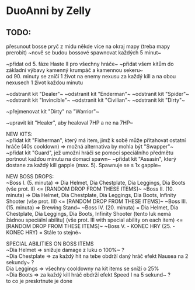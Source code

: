# DuoAnni by Zelly

## TODO:
přesunout bosse pryč z midu někde více na okraj mapy (treba mapy prerobit)
~nově se budou bossové spawnovat každých 5 minut~

~přidat od 5. fáze Haste II pro všechny hráče~
~přidat všem kitům do základní výbavy kamenný krumpáč a kamennou sekeru~<br>
od 90. minuty se zničí 1 život na enemy nexusu za každý kill a na obou nexusech 1 život každou minutu

~odstranit kit "Dealer"~
~odstranit kit "Enderman"~
~odstranit kit "Spider"~
~odstranit kit "Invincible"~
~odstranit kit "Civilian"~
~odstranit kit "Dirty"~

~přejmenovat kit "Dirty" na "Warrior"~

~upravit kit "Healer", aby healoval 7HP a ne na 7HP~

NEW KITS:<br>
~přidat kit "Fisherman", který má item, jimž k sobě může přitahovat ostatní hráče (40s cooldown) => možná alternativa by mohla být "Swapper"~
~přidat kit "Guard", jež umožní hráči se pomocí speciálního předmětu portnout každou minutu na domací spawn~
~přidat kit "Assasin", který dostane za každý kill gapple (max. 5). Spawnuje se s 1x gapple~

NEW BOSS DROPS:<br>
~Boss I. (5. minuta) => Dia Helmet, Dia Chestplate, Dia Leggings, Dia Boots (vše prot. II) <= [RANDOM DROP FROM THESE ITEMS]~
~Boss II. (10. minuta) => Dia Helmet, Dia Chestplate, Dia Leggings, Dia Boots, Infinity Shooter (vše prot. III) <= [RANDOM DROP FROM THESE ITEMS]~
~Boss III. (15. minuta) => Brewing Stand~
~Boss IV. (20. minuta) = Dia Helmet, Dia Chestplate, Dia Leggings, Dia Boots, Infinity Shooter (tento luk nemá žádnou speciální abilitu) (vše prot. III with special ability on each item) <= [RANDOM DROP FROM THESE ITEMS]~
~Boss V. - KONEC HRY (25. - KONEC HRY) = Stále to stejné~

SPECIAL ABILITIES ON BOSS ITEMS <br>
~Dia Helmet => snižuje damage z luku o 100%~ ? <br>
~Dia Chestplate => za každý hit na tebe obdrží daný hráč efekt Nausea na 2 sekundy~ ? <br>
Dia Leggings => všechny cooldowny na kit items se sníží o 25% <br>
~Dia Boots => za každý kill hráč obdrží efekt Speed I na 5 sekund~ ? <br>
to co je preskrtnute je done <br>